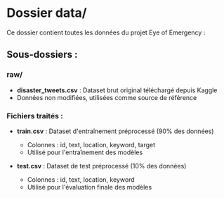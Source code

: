 # Dossier data/
Ce dossier contient toutes les données du projet Eye of Emergency :

## Sous-dossiers :

### raw/
- **disaster_tweets.csv** : Dataset brut original téléchargé depuis Kaggle
- Données non modifiées, utilisées comme source de référence

### Fichiers traités :
- **train.csv** : Dataset d'entraînement préprocessé (90% des données)
  - Colonnes : id, text, location, keyword, target
  - Utilisé pour l'entraînement des modèles

- **test.csv** : Dataset de test préprocessé (10% des données) 
  - Colonnes : id, text, location, keyword
  - Utilisé pour l'évaluation finale des modèles


